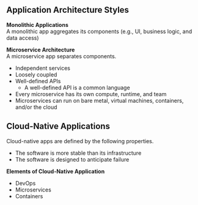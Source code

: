## Application Architecture Styles
**Monolithic Applications**  
A monolithic app aggregates its components (e.g., UI, business logic, and data access) 

**Microservice Architecture**  
A microservice app separates components. 
* Independent services
* Loosely coupled
* Well-defined APIs
  * A well-defined API is a common language 
* Every microservice has its own compute, runtime, and team
* Microservices can run on bare metal, virtual machines, containers, and/or the cloud

## Cloud-Native Applications
Cloud-native apps are defined by the following properties. 
* The software is more stable than its infrastructure
* The software is designed to anticipate failure
 
**Elements of Cloud-Native Application**
* DevOps
* Microservices
* Containers